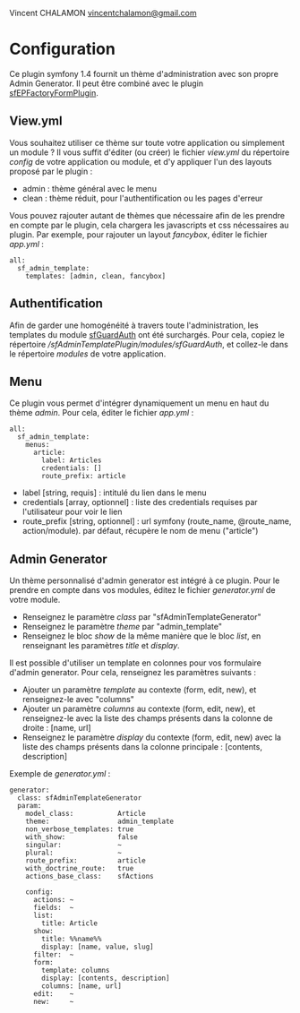 Vincent CHALAMON <vincentchalamon@gmail.com>

# Configuration

Ce plugin symfony 1.4 fournit un thème d'administration avec son propre Admin Generator. Il peut être combiné avec le plugin [sfEPFactoryFormPlugin](http://www.symfony-project.org/plugins/sfEPFactoryFormPlugin).

## View.yml
Vous souhaitez utiliser ce thème sur toute votre application ou simplement un module ? Il vous suffit d'éditer (ou créer) le fichier _view.yml_ du répertoire _config_ de votre application ou module, et d'y appliquer l'un des layouts proposé par le plugin :

* admin : thème général avec le menu
* clean : thème réduit, pour l'authentification ou les pages d'erreur

Vous pouvez rajouter autant de thèmes que nécessaire afin de les prendre en compte par le plugin, cela chargera les javascripts et css nécessaires au plugin. Par exemple, pour rajouter un layout _fancybox_, éditer le fichier _app.yml_ :

    all:
      sf_admin_template:
        templates: [admin, clean, fancybox]

## Authentification
Afin de garder une homogénéité à travers toute l'administration, les templates du module [sfGuardAuth](http://www.symfony-project.org/plugins/sfDoctrineGuardPlugin) ont été surchargés. Pour cela, copiez le répertoire _/sfAdminTemplatePlugin/modules/sfGuardAuth_, et collez-le dans le répertoire _modules_ de votre application.

## Menu
Ce plugin vous permet d'intégrer dynamiquement un menu en haut du thème _admin_. Pour cela, éditer le fichier _app.yml_ :

    all:
      sf_admin_template:
        menus:
          article:
            label: Articles
            credentials: []
            route_prefix: article

* label [string, requis] : intitulé du lien dans le menu
* credentials [array, optionnel] : liste des credentials requises par l'utilisateur pour voir le lien
* route_prefix [string, optionnel] : url symfony (route_name, @route_name, action/module). par défaut, récupère le nom de menu ("article")

## Admin Generator
Un thème personnalisé d'admin generator est intégré à ce plugin. Pour le prendre en compte dans vos modules, éditez le fichier _generator.yml_ de votre module.

* Renseignez le paramètre _class_ par "sfAdminTemplateGenerator"
* Renseignez le paramètre _theme_ par "admin_template"
* Renseignez le bloc _show_ de la même manière que le bloc _list_, en renseignant les paramètres _title_ et _display_.

Il est possible d'utiliser un template en colonnes pour vos formulaire d'admin generator. Pour cela, renseignez les paramètres suivants :

* Ajouter un paramètre _template_ au contexte (form, edit, new), et renseignez-le avec "columns"
* Ajouter un paramètre _columns_ au contexte (form, edit, new), et renseignez-le avec la liste des champs présents dans la colonne de droite : [name, url]
* Renseignez le paramètre _display_ du contexte (form, edit, new) avec la liste des champs présents dans la colonne principale : [contents, description]

Exemple de _generator.yml_ :

    generator:
      class: sfAdminTemplateGenerator
      param:
        model_class:           Article
        theme:                 admin_template
        non_verbose_templates: true
        with_show:             false
        singular:              ~
        plural:                ~
        route_prefix:          article
        with_doctrine_route:   true
        actions_base_class:    sfActions

        config:
          actions: ~
          fields:  ~
          list:
            title: Article
          show:
            title: %%name%%
            display: [name, value, slug]
          filter:  ~
          form:
            template: columns
            display: [contents, description]
            columns: [name, url]
          edit:    ~
          new:     ~
